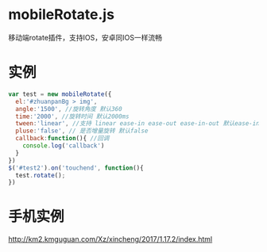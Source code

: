 # mobileRotate.js
移动端rotate插件，支持IOS，安卓同IOS一样流畅

# 实例
```javascript
var test = new mobileRotate({  
  el:'#zhuanpanBg > img',
  angle:'1500', //旋转角度 默认360
  time:'2000', //旋转时间 默认2000ms
  tween:'linear', //支持 linear ease-in ease-out ease-in-out 默认ease-in-out
  pluse:'false', // 是否增量旋转 默认false
  callback:function(){ //回调
    console.log('callback')
  }
})
$('#test2').on('touchend', function(){
  test.rotate();
})
```

# 手机实例
http://km2.kmguguan.com/Xz/xincheng/2017/1.17.2/index.html

